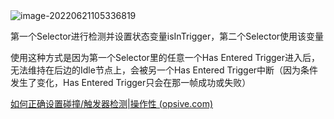 <img src="https://fastly.jsdelivr.net/gh/YuzikiRain/ImageBed/img/image-20220621105336819.png" alt="image-20220621105336819"  />

第一个Selector进行检测并设置状态变量isInTrigger，第二个Selector使用该变量

使用这种方式是因为第一个Selector里的任意一个Has Entered Trigger进入后，无法维持在后边的Idle节点上，会被另一个Has Entered Trigger中断（因为条件发生了变化，Has Entered Trigger只会在那一帧成功或失败）

[如何正确设置碰撞/触发器检测|操作性 (opsive.com)](https://opsive.com/forum/index.php?threads/how-to-properly-set-up-collision-trigger-detection.2130/#post-10373)